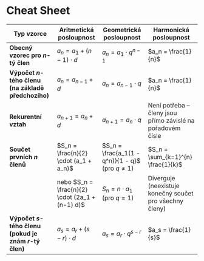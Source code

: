 # Cheat Sheet

| **Typ vzorce**                     | **Aritmetická posloupnost**                               | **Geometrická posloupnost**                             | **Harmonická posloupnost**                              |
|------------------------------------|-----------------------------------------------------------|---------------------------------------------------------|---------------------------------------------------------|
| **Obecný vzorec pro $n$-tý člen**  | $a_n = a_1 + (n-1) \cdot d$                              | $a_n = a_1 \cdot q^{n-1}$                              | $a_n = \frac{1}{n}$                                      |
| **Výpočet $n$-tého členu (na základě předchozího)** | $a_n = a_{n-1} + d$                                     | $a_n = a_{n-1} \cdot q$                                | $a_n = \frac{1}{n}$                                      |
| **Rekurentní vztah**               | $a_{n+1} = a_n + d$                                      | $a_{n+1} = a_n \cdot q$                                | Není potřeba – členy jsou přímo závislé na pořadovém čísle |
| **Součet prvních $n$ členů**       | $S_n = \frac{n}{2} \cdot (a_1 + a_n)$                    | $S_n = \frac{a_1(1 - q^n)}{1 - q}$  (pro $q \neq 1$)    | $S_n = \sum_{k=1}^{n} \frac{1}{k}$                     |
|                                    | nebo $S_n = \frac{n}{2} \cdot (2a_1 + (n-1) d)$         | $S_n = n \cdot a_1$  (pro $q = 1$)                      | Diverguje (neexistuje konečný součet pro všechny členy)  |
| **Výpočet $s$-tého členu (pokud je znám $r$-tý člen)** | $a_s = a_r + (s-r) \cdot d$                              | $a_s = a_r \cdot q^{s-r}$                              | $a_s = \frac{1}{s}$                                      |
